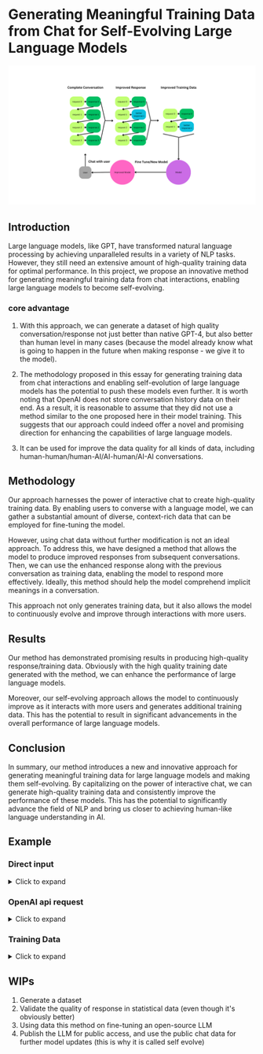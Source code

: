 # Generating Meaningful Training Data from Chat for Self-Evolving Large Language Models

![WorkFlow graph](graph_0.png)
## Introduction

Large language models, like GPT, have transformed natural language processing by achieving unparalleled results in a variety of NLP tasks. However, they still need an extensive amount of high-quality training data for optimal performance. In this project, we propose an innovative method for generating meaningful training data from chat interactions, enabling large language models to become self-evolving.

### core advantage
1. With this approach, we can generate a dataset of high quality conversation/response not just better than native GPT-4, but also better than human level in many cases (because the model already know what is going to happen in the future when making response - we give it to the model).


2. The methodology proposed in this essay for generating training data from chat interactions and enabling self-evolution of large language models has the potential to push these models even further. It is worth noting that OpenAI does not store conversation history data on their end. As a result, it is reasonable to assume that they did not use a method similar to the one proposed here in their model training. This suggests that our approach could indeed offer a novel and promising direction for enhancing the capabilities of large language models.


3. It can be used for improve the data quality for all kinds of data, including human-human/human-AI/AI-human/AI-AI conversations.
## Methodology

Our approach harnesses the power of interactive chat to create high-quality training data. By enabling users to converse with a language model, we can gather a substantial amount of diverse, context-rich data that can be employed for fine-tuning the model.

However, using chat data without further modification is not an ideal approach. To address this, we have designed a method that allows the model to produce improved responses from subsequent conversations. Then, we can use the enhanced response along with the previous conversation as training data, enabling the model to respond more effectively. Ideally, this method should help the model comprehend implicit meanings in a conversation.

This approach not only generates training data, but it also allows the model to continuously evolve and improve through interactions with more users.




## Results

Our method has demonstrated promising results in producing high-quality response/training data. Obviously with the high quality training date generated with the method, we can enhance the performance of large language models. 

Moreover, our self-evolving approach allows the model to continuously improve as it interacts with more users and generates additional training data. This has the potential to result in significant advancements in the overall performance of large language models.

## Conclusion

In summary, our method introduces a new and innovative approach for generating meaningful training data for large language models and making them self-evolving. By capitalizing on the power of interactive chat, we can generate high-quality training data and consistently improve the performance of these models. This has the potential to significantly advance the field of NLP and bring us closer to achieving human-like language understanding in AI.



## Example
### Direct input
<details>
  <summary>Click to expand</summary>
  
you can directly copy the text and paste it into GPT-4 webchat

input:
```markdown
Please response following these rules:
1. The selected request is bounded with !!!request!!!. Copy the selected request unchanged, start with <<start request>>, end with <<end request>>.
2. You should analyze the intuition(why) of the response based on the given past conversation (consider the previous and following conversation), start with <<start analyze>>,end with <<end analyze>>.
3. The selected response is bounded with ***response***. Write a better response with the given context. The new reply should be provided to replace the string bounded with ***response***. New response should start with <<new reply>> end with <<end reply>>.
4. You should consider chats after the selected message as a feedback.
Here is the conversation:
{
    "id": "OHGMj1T_0",
    "conversations": [
      {
        "from": "human",
        "value": "Who sings the italo disco song \"sonambulismo\"?"
      },
      {
        "from": "gpt",
        "value": "The Italo Disco song \"Sonambulismo\" is performed by the Italian musician and singer Pino D'Angi\u00f2. The song was released in 1984 and became a hit in Italy and other European countries."
      },
      {
        "from": "human",
        "value": "give me the lyrics"
      },
      {
        "from": "gpt",
        "value": "Certainly, here are the lyrics to \"Sonambulismo\" by Pino D'Angi\u00f2:\n\nVerse 1:\nC'\u00e8 un'ombra nella notte\nChe mi segue sempre pi\u00f9\n\u00c8 una voce che mi chiama\nChe mi vuole un po' di pi\u00f9\n\nChorus:\nSonambulismo, sonambulismo\nLa mia vita \u00e8 un sonno, un sogno infinito\nSonambulismo, sonambulismo\nLa mia vita \u00e8 un sonno, un sogno infinito\n\nVerse 2:\nNon mi posso svegliare\nNon riesco a non sognare\nSento il vento sulla pelle\nMa non so dove andare\n\nChorus:\nSonambulismo, sonambulismo\nLa mia vita \u00e8 un sonno, un sogno infinito\nSonambulismo, sonambulismo\nLa mia vita \u00e8 un sonno, un sogno infinito\n\nVerse 3:\nVivo come in un film\nDove il tempo non esiste\nFaccio tutto quello che voglio\nMa non mi sento felice\n\nChorus:\nSonambulismo, sonambulismo\nLa mia vita \u00e8 un sonno, un sogno infinito\nSonambulismo, sonambulismo\nLa mia vita \u00e8 un sonno, un sogno infinito\n\nVerse 4:\nC'\u00e8 una porta che mi chiama\nMa non so dove conduce\nNon so se devo entrare\nO continuare a sognare\n\nChorus:\nSonambulismo, sonambulismo\nLa mia vita \u00e8 un sonno, un sogno infinito\nSonambulismo, sonambulismo\nLa mia vita \u00e8 un sonno, un sogno infinito"
      },
      {
        "from": "human",
        "value": "Who sings the Italo Disco song \"Sonnambulismo\"?"
      },
      {
        "from": "gpt",
        "value": "The Italo Disco song \"Sonnambulismo\" is performed by Pino D'Angi\u00f2, an Italian musician and singer. The song was released in 1984 and became a hit in Italy and other European countries."
      },
      {
        "from": "human",
        "value": "I mean the song by Canton"
      },
      {
        "from": "gpt",
        "value": "I apologize for the confusion earlier. The Italo Disco song \"Sonnambulismo\" you are referring to is actually performed by the Italian singer and producer Canton. The song was released in 1986 and became a popular hit in Italy and other parts of Europe. Here are the lyrics:\n\nVerse 1:\nC'\u00e8 una casa bianca\ndove io mi sento in pace\ntutto intorno il silenzio\ne la notte su di me\n\nChorus:\nSonnambulismo\ncammino in sogno solo\nnon ho un'et\u00e0\nnon ho un'identit\u00e0\n\nVerse 2:\nVedo tante cose\nche non so se sono vere\ne cammino piano\nsenza sapere dove andr\u00f2\n\nChorus:\nSonnambulismo\ncammino in sogno solo\nnon ho un'et\u00e0\nnon ho un'identit\u00e0\n\nBridge:\nMa poi mi sveglio e guardo\nil mio viso nella luce\ne sento una nostalgia\nche non so spiegare\n\nChorus:\nSonnambulismo\ncammino in sogno solo\nnon ho un'et\u00e0\nnon ho un'identit\u00e0"
      },
      {
        "from": "human",
        "value": "That's not the lyrics, it starts with \"Buonanotte a tutti voi\""
      },
      {
        "from": "gpt",
        "value": "I apologize for the mistake in my previous response. You are correct, \"Sonnambulismo\" is a different song by Canton, and the lyrics begin with \"Buonanotte a tutti voi.\" Here are the correct lyrics to the song:\n\nVerse 1:\nBuonanotte a tutti voi\n\u00c8 l'ora di dormire ormai\nE io mi sento un po' diverso\nCammino piano e non so dove andr\u00f2\n\nChorus:\nSonnambulismo, sonnambulismo\nLa mia vita \u00e8 un sogno infinito\nSonnambulismo, sonnambulismo\nNon so pi\u00f9 cosa sia la realt\u00e0\n\nVerse 2:\nI colori sono sfocati\nE le luci sembrano ovattate\nSento solo il rumore del mio respiro\nE questo sogno che non ha fine\n\nChorus:\nSonnambulismo, sonnambulismo\nLa mia vita \u00e8 un sogno infinito\nSonnambulismo, sonnambulismo\nNon so pi\u00f9 cosa sia la realt\u00e0\n\nBridge:\nSono solo un sonnambulo\nChe cammina senza meta\nNon so se voglio svegliarmi\nO continuare a sognare\n\nChorus:\nSonnambulismo, sonnambulismo\nLa mia vita \u00e8 un sogno infinito\nSonnambulismo, sonnambulismo\nNon so pi\u00f9 cosa sia la realt\u00e0\n\nOutro:\nLa mia vita \u00e8 un sogno infinito."
      },
      {
        "from": "human",
        "value": "Here's the song's chorus:\n\nSonnambulismo \u00e8 una parola\nche vi meraviglier\u00e0,\nma quante cose questa notte\nstrana mi riveler\u00e0,\nsonnambulismo \u00e8 il desiderio\ndi sfuggire ad un clich\u00e9,\nsereno, allegro, malinconico\ncammino senza te."
      },
      {
        "from": "gpt",
        "value": "I apologize again for the confusion earlier. You are correct that the Italo Disco song \"Sonnambulismo\" you were asking about has lyrics that are different from the two sets I provided earlier. Here are the correct lyrics to the song by Gazebo:\n\nVerse 1:\nBuonanotte a tutti voi\nE' l'ora di dormire ormai\nMa io mi sento un po' diverso\nCammino piano e non so dove andr\u00f2\n\nChorus:\nSonnambulismo \u00e8 una parola\nChe vi meraviglier\u00e0\nMa quante cose questa notte\nStrana mi riveler\u00e0\nSonnambulismo \u00e8 il desiderio\nDi sfuggire ad un clich\u00e9\nSereno, allegro, malinconico\nCammino senza te\n\nVerse 2:\nNon so se \u00e8 un sogno o realt\u00e0\nQuesta vita che sto vivendo qua\nMa qualcosa di strano c'\u00e8\nE questa notte mi stupir\u00e0\n\nChorus:\nSonnambulismo \u00e8 una parola\nChe vi meraviglier\u00e0\nMa quante cose questa notte\nStrana mi riveler\u00e0\nSonnambulismo \u00e8 il desiderio\nDi sfuggire ad un clich\u00e9\nSereno, allegro, malinconico\nCammino senza te\n\nBridge:\nE mi sembra di volare via\nIn un mondo che non c'\u00e8\nMa poi mi sveglio e guardo\nLa mia vita nella luce\n\nChorus:\nSonnambulismo \u00e8 una parola\nChe vi meraviglier\u00e0\nMa quante cose questa notte\nStrana mi riveler\u00e0\nSonnambulismo \u00e8 il desiderio\nDi sfuggire ad un clich\u00e9\nSereno, allegro, malinconico\nCammino senza te\n\nOutro:\nSonnambulismo \u00e8 il desiderio\nDi sfuggire ad un clich\u00e9\nSereno, allegro, malinconico\nCammino senza te."
      },
!!!      {
        "from": "human",
        "value": "Can you make a non-sensical portuguese version of the chorus that keeps the same rhythm and syllable structure?"
      }!!!,
***      {
        "from": "gpt",
        "value": "Certainly, here's a non-sensical Portuguese version of the chorus with the same syllable structure and rhythm:\n\nSonambulismo \u00e9 uma palavra\nQue vai te surpreender\nQuantas coisas essa noite louca\nVai me fazer entender\nSonambulismo \u00e9 o desejo\nDe escapar de um clich\u00ea\nSereno, alegre, melanc\u00f3lico\nCaminho sem voc\u00ea"
      }***,
      {
        "from": "human",
        "value": "You don't need to keep the same meaning, actually you should change it to make less sense. Just keep around the word \"Sonambulismo\" and the same syllable count."
      },
      {
        "from": "gpt",
        "value": "I apologize for the misunderstanding. Here's a non-sensical Portuguese version of the chorus with the same syllable count and keeping the word \"Sonambulismo\":\n\nSonambulismo \u00e9 uma palavra\nQue vai te fazer rir\nQuantas coisas essa noite maluca\nVai me fazer sentir\nSonambulismo \u00e9 o desejo\nDe voar sem um porqu\u00ea\nSereno, alegre, melanc\u00f3lico\nCaminho sem voc\u00ea"
      },
      {
        "from": "human",
        "value": "You can replace the \"definition\" of Sonambulismo in the first and fifth lines for random unrelated words with the same syllable count"
      },
      {
        "from": "gpt",
        "value": "Thank you for the clarification. Here's a version with random unrelated words:\n\nMonossilabismo \u00e9 uma cenoura\nQue vai te iluminar\nQuantas coisas essa noite cavalga\nVai me fazer cantar\nPolilogismo \u00e9 o desejo\nDe pintar sem um pincel\nSereno, alegre, melanc\u00f3lico\nCaminho sem papel"
      }
    ]
  }
```
Response:
```markdown
<<start analyze>>The user asked for a non-sensical Portuguese version of the chorus that keeps the same rhythm and syllable structure, and I provided a version that still made sense. The user then specified that they wanted to change the meaning of the lines to make less sense, only keeping the word "Sonambulismo" and the same syllable count.<<end analyze>>

<<start request>>Can you make a non-sensical portuguese version of the chorus that keeps the same rhythm and syllable structure?<<end request>>

<<new reply>>Understood. Here's a non-sensical Portuguese version of the chorus with the same syllable count and keeping the word "Sonambulismo":

Sonambulismo abacaxi
Mangueira vai desabar
Quantas frutas essa noite girafa
Vai me fazer engolir
Sonambulismo liquidificador
De dançar sem um chapéu
Sereno, alegre, melancólico
Caminho sem anzol<<end reply>>
```
</details>

### OpenAI api request
<details>
  <summary>Click to expand</summary>

[You can find the dataset here](https://huggingface.co/datasets/philschmid/sharegpt-raw/blob/main/sharegpt_20230401_clean_lang_split.json)

  code:

```python
import chat
from chat import ChatGPT
import json
import random

chatbot = chat.ChatGPT()

# a selected example (because gpt originally perform bad in this case)
with open('sharegpt_20230401_clean_lang_split.json', encoding='utf-8') as file:
    data = json.load(file)

formatted_history = ""
for conversation in data:
    if conversation["id"] == "OHGMj1T_0":
        base_index = 0
        history = conversation["conversations"]
        random_integer = 12
        # random_integer = random.randint(base_index, len(history)-base_index-1)
        if history[0]["from"] == "gpt":
            base_index += 1
        for index, chat_detail in enumerate(history):
            string_representation = str(chat_detail)
            if index == random_integer or index == random_integer + 1:
                print(chat_detail)
                if chat_detail["from"] == "gpt":
                    formatted_history+="***"+string_representation+"***"
                else:
                    formatted_history+="!!!"+string_representation+"!!!"
            else:
                formatted_history+=string_representation

print(formatted_history)
chatbot.ask_with_command(formatted_history)
```
Response:
```python
"""
<<start request>>Can you make a non-sensical portuguese version of the chorus that keeps the same rhythm and syllable structure?<<end request>> <<start analyze>>The user is requesting a non-sensical version of the chorus in Portuguese that maintains the same rhythm and syllable structure. Previous replies provided by the AI were still somewhat coherent in terms of meaning.<<end analyze>> <<new reply>>Considerando o pedido, aqui está uma versão do refrão em português sem sentido lógico, mantendo a palavra "Sonambulismo" e a mesma quantidade de sílabas:

Sonambulismo, laranja azul
Mistura abacaxi, lampião
Bagunçando noite, vento carrossel
Capivara alado, serpente colchão
Sonambulismo, celular de sal
Dança ilhabela, borboleta cão
Amendoim, risonho, abacate triste
Sem caranguejo, caminho croissant
<<end reply>>
"""
```
</details>


### Training Data
<details>
  <summary>Click to expand</summary>
This is just a simple example, you can modify it as you want

example:

  ```python
{
    "history":
        """
            [{
                "from": "human",
                "value": "Who sings the italo disco song \"sonambulismo\"?"
              },
              {
                "from": "gpt",
                "value": "The Italo Disco song \"Sonambulismo\" is performed by the Italian musician and singer Pino D'Angi\u00f2. The song was released in 1984 and became a hit in Italy and other European countries."
              },
              {
                "from": "human",
                "value": "give me the lyrics"
              },
              {
                "from": "gpt",
                "value": "Certainly, here are the lyrics to \"Sonambulismo\" by Pino D'Angi\u00f2:\n\nVerse 1:\nC'\u00e8 un'ombra nella notte\nChe mi segue sempre pi\u00f9\n\u00c8 una voce che mi chiama\nChe mi vuole un po' di pi\u00f9\n\nChorus:\nSonambulismo, sonambulismo\nLa mia vita \u00e8 un sonno, un sogno infinito\nSonambulismo, sonambulismo\nLa mia vita \u00e8 un sonno, un sogno infinito\n\nVerse 2:\nNon mi posso svegliare\nNon riesco a non sognare\nSento il vento sulla pelle\nMa non so dove andare\n\nChorus:\nSonambulismo, sonambulismo\nLa mia vita \u00e8 un sonno, un sogno infinito\nSonambulismo, sonambulismo\nLa mia vita \u00e8 un sonno, un sogno infinito\n\nVerse 3:\nVivo come in un film\nDove il tempo non esiste\nFaccio tutto quello che voglio\nMa non mi sento felice\n\nChorus:\nSonambulismo, sonambulismo\nLa mia vita \u00e8 un sonno, un sogno infinito\nSonambulismo, sonambulismo\nLa mia vita \u00e8 un sonno, un sogno infinito\n\nVerse 4:\nC'\u00e8 una porta che mi chiama\nMa non so dove conduce\nNon so se devo entrare\nO continuare a sognare\n\nChorus:\nSonambulismo, sonambulismo\nLa mia vita \u00e8 un sonno, un sogno infinito\nSonambulismo, sonambulismo\nLa mia vita \u00e8 un sonno, un sogno infinito"
              },
              {
                "from": "human",
                "value": "Who sings the Italo Disco song \"Sonnambulismo\"?"
              },
              {
                "from": "gpt",
                "value": "The Italo Disco song \"Sonnambulismo\" is performed by Pino D'Angi\u00f2, an Italian musician and singer. The song was released in 1984 and became a hit in Italy and other European countries."
              },
              {
                "from": "human",
                "value": "I mean the song by Canton"
              },
              {
                "from": "gpt",
                "value": "I apologize for the confusion earlier. The Italo Disco song \"Sonnambulismo\" you are referring to is actually performed by the Italian singer and producer Canton. The song was released in 1986 and became a popular hit in Italy and other parts of Europe. Here are the lyrics:\n\nVerse 1:\nC'\u00e8 una casa bianca\ndove io mi sento in pace\ntutto intorno il silenzio\ne la notte su di me\n\nChorus:\nSonnambulismo\ncammino in sogno solo\nnon ho un'et\u00e0\nnon ho un'identit\u00e0\n\nVerse 2:\nVedo tante cose\nche non so se sono vere\ne cammino piano\nsenza sapere dove andr\u00f2\n\nChorus:\nSonnambulismo\ncammino in sogno solo\nnon ho un'et\u00e0\nnon ho un'identit\u00e0\n\nBridge:\nMa poi mi sveglio e guardo\nil mio viso nella luce\ne sento una nostalgia\nche non so spiegare\n\nChorus:\nSonnambulismo\ncammino in sogno solo\nnon ho un'et\u00e0\nnon ho un'identit\u00e0"
              },
              {
                "from": "human",
                "value": "That's not the lyrics, it starts with \"Buonanotte a tutti voi\""
              },
              {
                "from": "gpt",
                "value": "I apologize for the mistake in my previous response. You are correct, \"Sonnambulismo\" is a different song by Canton, and the lyrics begin with \"Buonanotte a tutti voi.\" Here are the correct lyrics to the song:\n\nVerse 1:\nBuonanotte a tutti voi\n\u00c8 l'ora di dormire ormai\nE io mi sento un po' diverso\nCammino piano e non so dove andr\u00f2\n\nChorus:\nSonnambulismo, sonnambulismo\nLa mia vita \u00e8 un sogno infinito\nSonnambulismo, sonnambulismo\nNon so pi\u00f9 cosa sia la realt\u00e0\n\nVerse 2:\nI colori sono sfocati\nE le luci sembrano ovattate\nSento solo il rumore del mio respiro\nE questo sogno che non ha fine\n\nChorus:\nSonnambulismo, sonnambulismo\nLa mia vita \u00e8 un sogno infinito\nSonnambulismo, sonnambulismo\nNon so pi\u00f9 cosa sia la realt\u00e0\n\nBridge:\nSono solo un sonnambulo\nChe cammina senza meta\nNon so se voglio svegliarmi\nO continuare a sognare\n\nChorus:\nSonnambulismo, sonnambulismo\nLa mia vita \u00e8 un sogno infinito\nSonnambulismo, sonnambulismo\nNon so pi\u00f9 cosa sia la realt\u00e0\n\nOutro:\nLa mia vita \u00e8 un sogno infinito."
              },
              {
                "from": "human",
                "value": "Here's the song's chorus:\n\nSonnambulismo \u00e8 una parola\nche vi meraviglier\u00e0,\nma quante cose questa notte\nstrana mi riveler\u00e0,\nsonnambulismo \u00e8 il desiderio\ndi sfuggire ad un clich\u00e9,\nsereno, allegro, malinconico\ncammino senza te."
              },
              {
                "from": "gpt",
                "value": "I apologize again for the confusion earlier. You are correct that the Italo Disco song \"Sonnambulismo\" you were asking about has lyrics that are different from the two sets I provided earlier. Here are the correct lyrics to the song by Gazebo:\n\nVerse 1:\nBuonanotte a tutti voi\nE' l'ora di dormire ormai\nMa io mi sento un po' diverso\nCammino piano e non so dove andr\u00f2\n\nChorus:\nSonnambulismo \u00e8 una parola\nChe vi meraviglier\u00e0\nMa quante cose questa notte\nStrana mi riveler\u00e0\nSonnambulismo \u00e8 il desiderio\nDi sfuggire ad un clich\u00e9\nSereno, allegro, malinconico\nCammino senza te\n\nVerse 2:\nNon so se \u00e8 un sogno o realt\u00e0\nQuesta vita che sto vivendo qua\nMa qualcosa di strano c'\u00e8\nE questa notte mi stupir\u00e0\n\nChorus:\nSonnambulismo \u00e8 una parola\nChe vi meraviglier\u00e0\nMa quante cose questa notte\nStrana mi riveler\u00e0\nSonnambulismo \u00e8 il desiderio\nDi sfuggire ad un clich\u00e9\nSereno, allegro, malinconico\nCammino senza te\n\nBridge:\nE mi sembra di volare via\nIn un mondo che non c'\u00e8\nMa poi mi sveglio e guardo\nLa mia vita nella luce\n\nChorus:\nSonnambulismo \u00e8 una parola\nChe vi meraviglier\u00e0\nMa quante cose questa notte\nStrana mi riveler\u00e0\nSonnambulismo \u00e8 il desiderio\nDi sfuggire ad un clich\u00e9\nSereno, allegro, malinconico\nCammino senza te\n\nOutro:\nSonnambulismo \u00e8 il desiderio\nDi sfuggire ad un clich\u00e9\nSereno, allegro, malinconico\nCammino senza te."
              }]
          """,
    "input":
        "Can you make a non-sensical portuguese version of the chorus that keeps the same rhythm and syllable structure?",
    "output":
        """
        Understood. Here's a non-sensical Portuguese version of the chorus with the same syllable count and keeping the word "Sonambulismo":\n\nSonambulismo abacaxi\nMangueira vai desabar\nQuantas frutas essa noite girafa\nVai me fazer engolir\nSonambulismo liquidificador\nDe dançar sem um chapéu\nSereno, alegre, melancólico\nCaminho sem anzol
        """
}
```
</details>

## WIPs
1. Generate a dataset
2. Validate the quality of response in statistical data (even though it's obviously better)
3. Using data this method on fine-tuning an open-source LLM
4. Publish the LLM for public access, and use the public chat data for further model updates (this is why it is called self evolve)